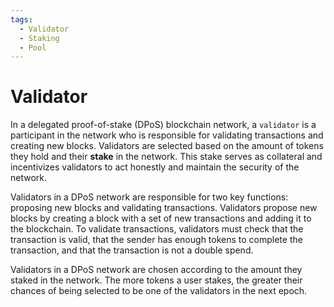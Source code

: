 ```yaml
---
tags:
  - Validator
  - Staking
  - Pool
---
```


# Validator
In a delegated proof-of-stake (DPoS) blockchain network, a `validator` is a participant in the network who is responsible for validating transactions and creating new blocks. Validators are selected based on the amount of tokens they hold and their **stake** in the network. This stake serves as collateral and incentivizes validators to act honestly and maintain the security of the network.

Validators in a DPoS network are responsible for two key functions: proposing new blocks and validating transactions. Validators propose new blocks by creating a block with a set of new transactions and adding it to the blockchain. To validate transactions, validators must check that the transaction is valid, that the sender has enough tokens to complete the transaction, and that the transaction is not a double spend.

Validators in a DPoS network are chosen according to the amount they staked in the network. The more tokens a user stakes, the greater their chances of being selected to be one of the validators in the next epoch.